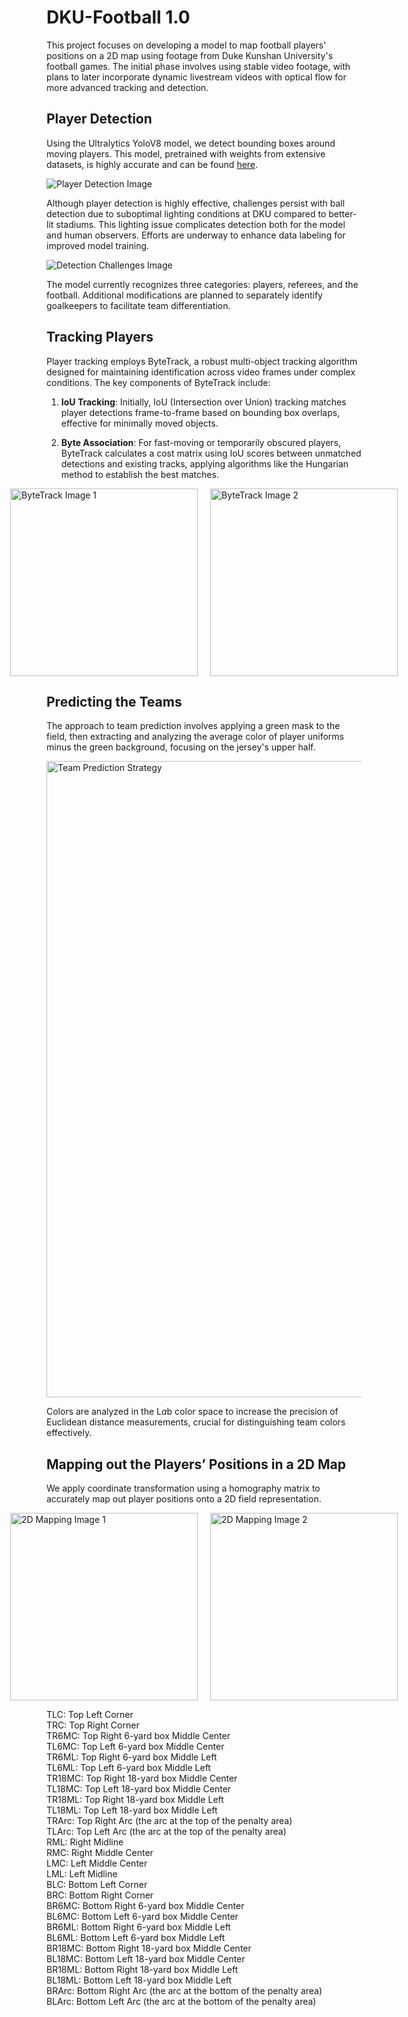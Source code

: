 # DKU-Football 1.0

This project focuses on developing a model to map football players' positions on a 2D map using footage from Duke Kunshan University's football games. The initial phase involves using stable video footage, with plans to later incorporate dynamic livestream videos with optical flow for more advanced tracking and detection.

## Player Detection

Using the Ultralytics YoloV8 model, we detect bounding boxes around moving players. This model, pretrained with weights from extensive datasets, is highly accurate and can be found [here](https://github.com/Mostafa-Nafie/Football-Object-Detection).

![Player Detection Image](https://github.com/othmaneechc/DKU-Football-Team-Tracking-and-Mapping-Project/assets/77905364/f53c8e70-58a5-4fbf-bef3-67416d5eed7f)

Although player detection is highly effective, challenges persist with ball detection due to suboptimal lighting conditions at DKU compared to better-lit stadiums. This lighting issue complicates detection both for the model and human observers. Efforts are underway to enhance data labeling for improved model training.

![Detection Challenges Image](https://github.com/othmaneechc/DKU-Football-Team-Tracking-and-Mapping-Project/assets/77905364/eb483d12-d55b-44b8-8023-abc92b098821)

The model currently recognizes three categories: players, referees, and the football. Additional modifications are planned to separately identify goalkeepers to facilitate team differentiation.

## Tracking Players

Player tracking employs ByteTrack, a robust multi-object tracking algorithm designed for maintaining identification across video frames under complex conditions. The key components of ByteTrack include:

1. **IoU Tracking**: Initially, IoU (Intersection over Union) tracking matches player detections frame-to-frame based on bounding box overlaps, effective for minimally moved objects.

2. **Byte Association**: For fast-moving or temporarily obscured players, ByteTrack calculates a cost matrix using IoU scores between unmatched detections and existing tracks, applying algorithms like the Hungarian method to establish the best matches.

<div style="display: flex; justify-content: center; align-items: center;">
  <img src="https://github.com/othmaneechc/DKU-Football-Team-Tracking-and-Mapping-Project/assets/77905364/472c2b52-86d0-4803-b443-2950f0a30626" alt="ByteTrack Image 1" style="height: 300px; margin-right: 10px;">
  <img src="https://github.com/othmaneechc/DKU-Football-Team-Tracking-and-Mapping-Project/assets/77905364/882ca75f-6f92-4c8d-bb82-a9c2e01e1056" alt="ByteTrack Image 2" style="height: 300px; margin-left: 10px;">
</div>

## Predicting the Teams

The approach to team prediction involves applying a green mask to the field, then extracting and analyzing the average color of player uniforms minus the green background, focusing on the jersey's upper half.

<img width="1018" alt="Team Prediction Strategy" src="https://github.com/othmaneechc/DKU-Football-Team-Tracking-and-Mapping-Project/assets/77905364/78b81aed-92a1-49b5-89b2-2806282d3e5d">

Colors are analyzed in the L*a*b color space to increase the precision of Euclidean distance measurements, crucial for distinguishing team colors effectively.

## Mapping out the Players’ Positions in a 2D Map

We apply coordinate transformation using a homography matrix to accurately map out player positions onto a 2D field representation.

<div style="display: flex; justify-content: center; align-items: center;">
  <img src="https://github.com/othmaneechc/DKU-Football-Team-Tracking-and-Mapping-Project/assets/77905364/f9ff3ebc-882b-43f4-afed-fe7a63320ad8" alt="2D Mapping Image 1" style="height: 300px; margin-right: 10px;">
  <img src="https://github.com/othmaneechc/DKU-Football-Team-Tracking-and-Mapping-Project/assets/77905364/6301a49f-3e72-4b75-ba97-800812de6948" alt="2D Mapping Image 2" style="height: 300px; margin-left: 10px;">
</div>


TLC: Top Left Corner <br>
TRC: Top Right Corner <br>
TR6MC: Top Right 6-yard box Middle Center <br>
TL6MC: Top Left 6-yard box Middle Center <br>
TR6ML: Top Right 6-yard box Middle Left <br>
TL6ML: Top Left 6-yard box Middle Left <br>
TR18MC: Top Right 18-yard box Middle Center <br>
TL18MC: Top Left 18-yard box Middle Center <br>
TR18ML: Top Right 18-yard box Middle Left <br>
TL18ML: Top Left 18-yard box Middle Left <br>
TRArc: Top Right Arc (the arc at the top of the penalty area) <br>
TLArc: Top Left Arc (the arc at the top of the penalty area) <br>
RML: Right Midline <br>
RMC: Right Middle Center <br>
LMC: Left Middle Center <br>
LML: Left Midline <br>
BLC: Bottom Left Corner <br>
BRC: Bottom Right Corner <br>
BR6MC: Bottom Right 6-yard box Middle Center <br>
BL6MC: Bottom Left 6-yard box Middle Center <br>
BR6ML: Bottom Right 6-yard box Middle Left <br>
BL6ML: Bottom Left 6-yard box Middle Left <br>
BR18MC: Bottom Right 18-yard box Middle Center <br>
BL18MC: Bottom Left 18-yard box Middle Center <br>
BR18ML: Bottom Right 18-yard box Middle Left <br>
BL18ML: Bottom Left 18-yard box Middle Left <br>
BRArc: Bottom Right Arc (the arc at the bottom of the penalty area) <br>
BLArc: Bottom Left Arc (the arc at the bottom of the penalty area) <br>

